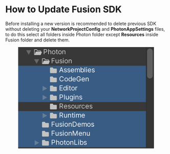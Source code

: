 # How to Update Fusion SDK

Before installing a new version is recommended to delete previous SDK without deleting your **NetworkProjectConfig** and **PhotonAppSettings** files, to do this select all folders inside Photon folder except **Resources** inside Fusion folder and delete them.

<figure><img src="../../../.gitbook/assets/image (2).png" alt=""><figcaption></figcaption></figure>
